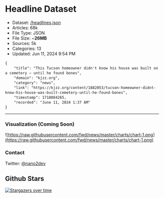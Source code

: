 # Headline Dataset

- Dataset: [/headlines.json](https://raw.githubusercontent.com/fwd/news/master/headlines.json) 
- Articles: 68k
- File Type: JSON
- File Size: ~**26MB**
- Sources: 5k
- Categories: 13
- Updated: Jun 11, 2024 9:54 PM

```
{
    "title": "This Tucson homeowner didn't know his house was built on a cemetery — until he found bones",
    "domain": "kjzz.org",
    "category": "news",
    "link": "https://kjzz.org/content/1882053/tucson-homeowner-didnt-know-his-house-was-built-cemetery-until-he-found-bones",
    "timestamp": 1718084265,
    "recorded": "June 11, 2024 1:37 AM"
}
```

---

### Visualization (Coming Soon)

![https://raw.githubusercontent.com/fwd/news/master/charts/chart-1.png](https://raw.githubusercontent.com/fwd/news/master/charts/chart-1.png)

### Contact 

Twitter: [@nano2dev](https://twitter.com/nano2dev)

## Github Stars

[![Stargazers over time](https://starchart.cc/fwd/news.svg)](https://starchart.cc/fwd/news)
